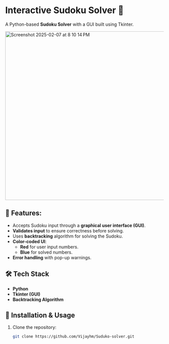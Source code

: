 # Interactive Sudoku Solver 🧩

A Python-based **Sudoku Solver** with a GUI built using Tkinter. 

<img width="535" alt="Screenshot 2025-02-07 at 8 10 14 PM" src="https://github.com/user-attachments/assets/79c8e2da-2912-47ce-b2b4-13fd80f91fd1" />

## 🚀 Features:
- Accepts Sudoku input through a **graphical user interface (GUI)**.
- **Validates input** to ensure correctness before solving.
- Uses **backtracking** algorithm for solving the Sudoku.
- **Color-coded UI**:
  - **Red** for user input numbers.
  - **Blue** for solved numbers.
- **Error handling** with pop-up warnings.

## 🛠️ Tech Stack
- **Python**
- **Tkinter (GUI)**
- **Backtracking Algorithm**

## 🔧 Installation & Usage
1. Clone the repository:
   ```bash
   git clone https://github.com/Vijayhm/Suduko-solver.git

